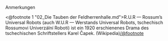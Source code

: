 <span class="anmerkungen">Anmerkungen</span>

<@footnote 1 "02_Die Tauben der Feldherrenhalle.md">R.U.R — Rossum’s Universal Robots (auch W.U.R — Werstands Universal Robots, tschechisch Rossumovi Univerzální Roboti) ist ein 1920 erschienenes Drama des tschechischen Schriftstellers Karel Čapek. (Wikipedia)</@footnote>

